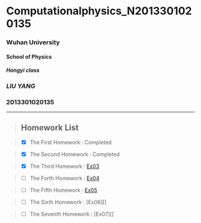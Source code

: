 # Computationalphysics_N2013301020135
###  Wuhan University
####  School of Physics
#####  Hongyi class
###  *LIU YANG*
###  **2013301020135**

---

> ## Homework List

> - [x] The First Homework
: Completed

> - [x] The Second Homework
: Completed

> - [x] The Third Homework
: [Ex03](https://github.com/2013301020135/computationalphysics_N2013301020135/blob/master/Exercise-3/Homework%203.md)

> - [ ] The Forth Homework
: [Ex04](https://github.com/2013301020135/computationalphysics_N2013301020135/blob/master/Chapter-1/Exercise-4/Homework%204.md)

> - [ ] The Fifth Homework
: [Ex05](https://github.com/2013301020135/computationalphysics_N2013301020135/blob/master/Chapter-1/Exercise-5/Homework%205.md)

> - [ ] The Sixth Homework
: [Ex06][]

> - [ ] The Seventh Homework
: [Ex07][]


  


